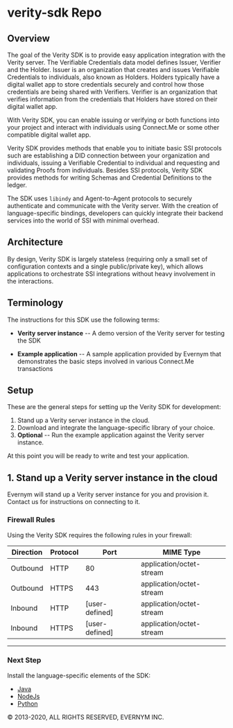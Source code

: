 # verity-sdk Repo

## Overview

The goal of the Verity SDK is to provide easy application integration with the Verity server. 
The Verifiable Credentials data model defines Issuer, Verifier and the Holder. Issuer is an 
organization that creates and issues Verifiable Credentials to individuals, also known as Holders. 
Holders typically have a digital wallet app to store credentials securely and control how those 
credentials are being shared with Verifiers. Verifier is an organization that verifies information 
from the credentials that Holders have stored on their digital wallet app.

With Verity SDK, you can enable issuing or verifying or both functions into your project and interact
with individuals using Connect.Me or some other compatible digital wallet app.

Verity SDK provides methods that enable you to initiate basic SSI protocols such are 
establishing a DID connection between your organization and individuals, issuing a 
Verifiable Credential to individual and requesting and validating Proofs from individuals. 
Besides SSI protocols, Verity SDK provides methods for writing Schemas and 
Credential Definitions to the ledger.

The SDK 
uses `libindy` and Agent-to-Agent protocols to securely authenticate and communicate with the 
Verity server. With the creation of language-specific bindings, developers can quickly integrate 
their backend services into the world of SSI with minimal overhead.

## Architecture

By design, Verity SDK is largely stateless (requiring only a small set of configuration contexts 
and a single public/private key), which allows applications to orchestrate SSI integrations 
without heavy involvement in the interactions.

## Terminology

The instructions for this SDK use the following terms:

* **Verity server instance** -- A demo version of the Verity server for testing the SDK

* **Example application** -- A sample application provided by Evernym that demonstrates the basic 
steps involved in various Connect.Me transactions

## Setup 

These are the general steps for setting up the Verity SDK for development:

1. Stand up a Verity server instance in the cloud. 
2. Download and integrate the language-specific library of your choice.
3. **Optional** -- Run the example application against the Verity server instance.

At this point you will be ready to write and test your application.


<a id="cloud"></a>

## 1. Stand up a Verity server instance in the cloud

Evernym will stand up a Verity server instance for you and provision it. 
Contact us for instructions on connecting to it.

### Firewall Rules

Using the Verity SDK requires the following rules in your firewall:

| Direction | Protocol | Port           | MIME Type                |
| --------- | -------- | -------------- | -------------------------|
| Outbound  | HTTP     | 80             | application/octet-stream |
| Outbound  | HTTPS    | 443            | application/octet-stream |
| Inbound   | HTTP     | [user-defined] | application/octet-stream |
| Inbound   | HTTPS    | [user-defined] | application/octet-stream |

---

### Next Step

Install the language-specific elements of the SDK:
* [Java](/docs/Getting-Started/java/README.md)
* [NodeJs](/docs/Getting-Started/nodejs/README.md)
* [Python](/docs/Getting-Started/python/README.md)

© 2013-2020, ALL RIGHTS RESERVED, EVERNYM INC.